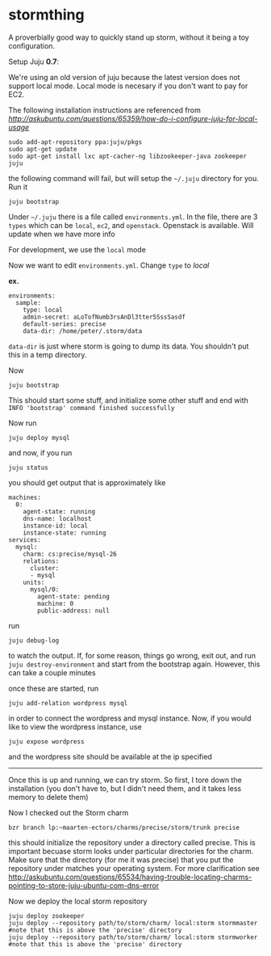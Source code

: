 stormthing
==========

A proverbially good way to quickly stand up storm, without it being a toy configuration. 

Setup Juju **0.7**:

We're using an old version of juju because the latest version does not support local mode.  Local mode is necesary if you don't want to pay for EC2.

The following installation instructions are referenced from _http://askubuntu.com/questions/65359/how-do-i-configure-juju-for-local-usage_

    sudo add-apt-repository ppa:juju/pkgs
    sudo apt-get update
    sudo apt-get install lxc apt-cacher-ng libzookeeper-java zookeeper juju

the following command will fail, but will setup the `~/.juju` directory for you.  Run it

    juju bootstrap


Under `~/.juju` there is a file called `environments.yml`.  In the file, there are 3 `types` which can be `local`, `ec2`, and `openstack`.  Openstack is available.  Will update when we have more info

For development, we use the `local` mode

Now we want to edit `environments.yml`.  Change `type` to *local*

**ex.**

    environments:
      sample:
        type: local
        admin-secret: aLoTofNumb3rsAnDl3tter5SssSasdf
        default-series: precise
        data-dir: /home/peter/.storm/data

`data-dir` is just where storm is going to dump its data.  You shouldn't put this in a temp directory.

Now
    
    juju bootstrap

This should start some stuff, and initialize some other stuff and end with `INFO 'bootstrap' command finished successfully`

Now run 

    juju deploy mysql

and now, if you run 

    juju status

you should get output that is approximately like 

    machines:
      0:
        agent-state: running
        dns-name: localhost
        instance-id: local
        instance-state: running
    services:
      mysql:
        charm: cs:precise/mysql-26
        relations:
          cluster:
          - mysql
        units:
          mysql/0:
            agent-state: pending
            machine: 0
            public-address: null

run 

    juju debug-log

to watch the output.  If, for some reason, things go wrong, exit out, and run `juju destroy-environment` and start from the bootstrap again.  However, this can take a couple minutes

once these are started, run 
    
    juju add-relation wordpress mysql

in order to connect the wordpress and mysql instance.  Now, if you would like to view the wordpress instance, use

    juju expose wordpress

and the wordpress site should be available at the ip specified

----

Once this is up and running, we can try storm.  So first, I tore down the installation (you don't have to, but I didn't need them, and it takes less memory to delete them)

Now I checked out the Storm charm

    bzr branch lp:~maarten-ectors/charms/precise/storm/trunk precise

this should initialize the repository under a directory called precise.  This is important becuase storm looks under particular directories for the charm.  Make sure that the directory (for me it was precise) that you put the repository under matches your operating system.  For more clarification see http://askubuntu.com/questions/65534/having-trouble-locating-charms-pointing-to-store-juju-ubuntu-com-dns-error

Now we deploy the local storm repository

    juju deploy zookeeper
    juju deploy --repository path/to/storm/charm/ local:storm stormmaster #note that this is above the 'precise' directory
    juju deploy --repository path/to/storm/charm/ local:storm stormworker #note that this is above the 'precise' directory



